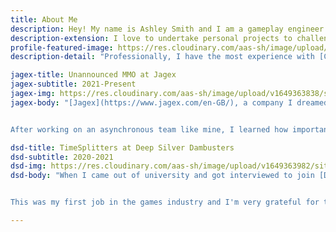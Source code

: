 ```yaml
---
title: About Me
description: Hey! My name is Ashley Smith and I am a gameplay engineer at Jagex!
description-extension: I love to undertake personal projects to challenge, adapt and extend my evolving skillset — I try to never stop learning.
profile-featured-image: https://res.cloudinary.com/aas-sh/image/upload/v1623265358/site/profile.jpg
description-detail: "Professionally, I have the most experience with [C++](https://isocpp.org) after graduating university and spending 2 years in the games industry working with the [Unreal Engine](https://www.unrealengine.com/en-US/). Personally, however, my favourite language is [Haskell](https://www.haskell.org/) as I have a keen interest in the applications and methods of adopting the [functional paradigm](https://en.wikipedia.org/wiki/Functional_programming) in the context of video games."

jagex-title: Unannounced MMO at Jagex
jagex-subtitle: 2021-Present
jagex-img: https://res.cloudinary.com/aas-sh/image/upload/v1649363838/site/about/jagex-unannounced-mmo.png
jagex-body: "[Jagex](https://www.jagex.com/en-GB/), a company I dreamed of working for when I was a child, finally opened its (virtual and fully-remote) doors to me in [2021](/blog/hello-jagex/). We were working on an MMORPG, a genre I was excited to work with due to having spent (and wasted) countless hours in many MMORPGs throughout my life.


After working on an asynchronous team like mine, I learned how important communication was and what my best methods of communication were. My confidence grew tremendously as I was relied upon as a bridge between design and engineering; solving technical problems while designing a fun experience for players. I can't thank Jagex enough for these opportunities --- I truly feel like my career has fast-forwarded!"

dsd-title: TimeSplitters at Deep Silver Dambusters
dsd-subtitle: 2020-2021
dsd-img: https://res.cloudinary.com/aas-sh/image/upload/v1649363982/site/about/deep-silver-dambusters-ts.png
dsd-body: "When I came out of university and got interviewed to join [Deep Silver Dambuster Studios](https://www.dsdambuster.com/), I had no idea that I would be working on the next [TimeSplitters](https://en.wikipedia.org/wiki/TimeSplitters) game. I was overwhelmed with excitement to see how the newest entry would turn out.


This was my first job in the games industry and I'm very grateful for the opportunities presented to me while working there. I became proficient in working with [Unreal Engine 4 and 5](https://www.unrealengine.com/en-US/) while also learning to work with other disciplines towards a shared goal."

---
```


